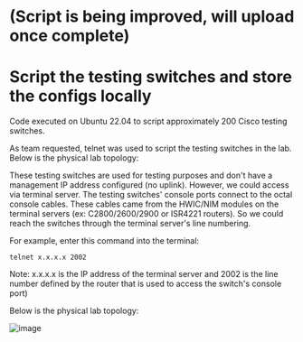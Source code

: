 # (Script is being improved, will upload once complete)

# Script the testing switches and store the configs locally

Code executed on Ubuntu 22.04 to script approximately 200 Cisco testing switches.

As team requested, telnet was used to script the testing switches in the lab. Below is the physical lab topology:

These testing switches are used for testing purposes and don't have a management IP address configured (no uplink). However, we could access via terminal server.
The testing switches' console ports connect to the octal console cables. 
These cables came from the HWIC/NIM modules on the terminal servers (ex: C2800/2600/2900 or ISR4221 routers). 
So we could reach the switches through the terminal server's line numbering. 

For example, enter this command into the terminal:
```
telnet x.x.x.x 2002
```
Note: x.x.x.x is the IP address of the terminal server and 2002 is the line number defined by the router that is used to access the switch's console port)

Below is the physical lab topology:

![image](https://user-images.githubusercontent.com/128099142/233898056-e13bac22-cf78-45fd-9e7a-a1408e092b31.png)
